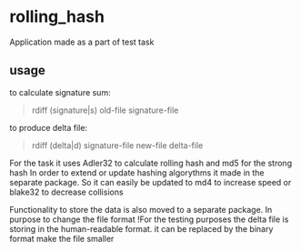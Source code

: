 # rolling_hash

Application made as a part of test task

## usage
to calculate signature sum:
>rdiff (signature|s) old-file signature-file 

to produce delta file:
> rdiff (delta|d) signature-file new-file delta-file

For the task it uses Adler32 to calculate rolling hash and md5 for the strong hash
In order to extend or update hashing algorythms it made in the separate package. So it can easily be updated to md4 to increase speed or blake32 to decrease collisions

Functionality to store the data is also moved to a separate package. In purpose to change the file format
!For the testing purposes the delta file is storing in the human-readable format. it can be replaced by the binary format make the file smaller
